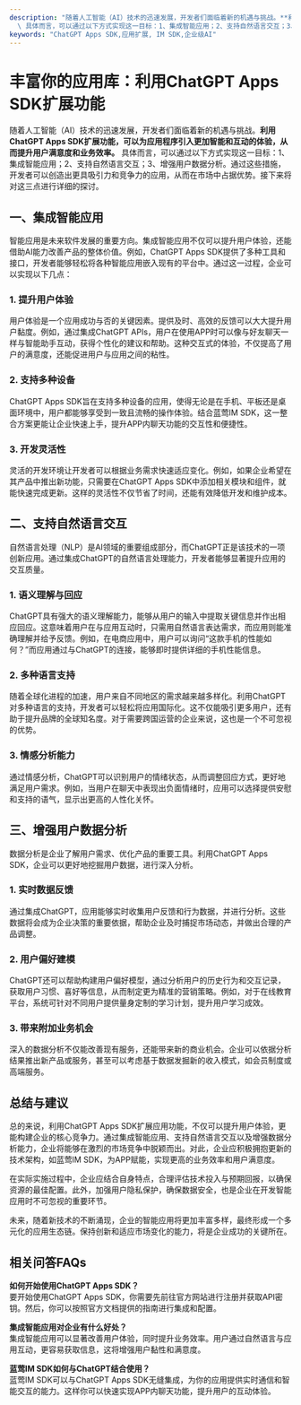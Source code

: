 ```yaml
---
description: "随着人工智能（AI）技术的迅速发展，开发者们面临着新的机遇与挑战。**利用ChatGPT Apps SDK扩展功能，可以为应用程序引入更加智能和互动的体验，从而提升用户满意度和业务效率。**\
  \ 具体而言，可以通过以下方式实现这一目标：1、集成智能应用；2、支持自然语言交互；3、增强用户数据分析。通过这些措施，开发者可以创造出更具吸引力和竞争力的应用，从而在市场中占据优势。接下来将对这三点进行详细的探讨。"
keywords: "ChatGPT Apps SDK,应用扩展, IM SDK,企业级AI"
---
```

# 丰富你的应用库：利用ChatGPT Apps SDK扩展功能  

随着人工智能（AI）技术的迅速发展，开发者们面临着新的机遇与挑战。**利用ChatGPT Apps SDK扩展功能，可以为应用程序引入更加智能和互动的体验，从而提升用户满意度和业务效率。** 具体而言，可以通过以下方式实现这一目标：1、集成智能应用；2、支持自然语言交互；3、增强用户数据分析。通过这些措施，开发者可以创造出更具吸引力和竞争力的应用，从而在市场中占据优势。接下来将对这三点进行详细的探讨。

## **一、集成智能应用**

智能应用是未来软件发展的重要方向。集成智能应用不仅可以提升用户体验，还能借助AI能力改善产品的整体价值。例如，ChatGPT Apps SDK提供了多种工具和接口，开发者能够轻松将各种智能应用嵌入现有的平台中。通过这一过程，企业可以实现以下几点：

### **1. 提升用户体验**

用户体验是一个应用成功与否的关键因素。提供及时、高效的反馈可以大大提升用户黏度。例如，通过集成ChatGPT APIs，用户在使用APP时可以像与好友聊天一样与智能助手互动，获得个性化的建议和帮助。这种交互式的体验，不仅提高了用户的满意度，还能促进用户与应用之间的粘性。

### **2. 支持多种设备**

ChatGPT Apps SDK旨在支持多种设备的应用，使得无论是在手机、平板还是桌面环境中，用户都能够享受到一致且流畅的操作体验。结合蓝莺IM SDK，这一整合方案更能让企业快速上手，提升APP内聊天功能的交互性和便捷性。

### **3. 开发灵活性**

灵活的开发环境让开发者可以根据业务需求快速适应变化。例如，如果企业希望在其产品中推出新功能，只需要在ChatGPT Apps SDK中添加相关模块和组件，就能快速完成更新。这样的灵活性不仅节省了时间，还能有效降低开发和维护成本。

## **二、支持自然语言交互**

自然语言处理（NLP）是AI领域的重要组成部分，而ChatGPT正是该技术的一项创新应用。通过集成ChatGPT的自然语言处理能力，开发者能够显著提升应用的交互质量。

### **1. 语义理解与回应**

ChatGPT具有强大的语义理解能力，能够从用户的输入中提取关键信息并作出相应回应。这意味着用户在与应用互动时，只需用自然语言表达需求，而应用则能准确理解并给予反馈。例如，在电商应用中，用户可以询问“这款手机的性能如何？”而应用通过与ChatGPT的连接，能够即时提供详细的手机性能信息。

### **2. 多种语言支持**

随着全球化进程的加速，用户来自不同地区的需求越来越多样化。利用ChatGPT对多种语言的支持，开发者可以轻松将应用国际化。这不仅能吸引更多用户，还有助于提升品牌的全球知名度。对于需要跨国运营的企业来说，这也是一个不可忽视的优势。

### **3. 情感分析能力**

通过情感分析，ChatGPT可以识别用户的情绪状态，从而调整回应方式，更好地满足用户需求。例如，当用户在聊天中表现出负面情绪时，应用可以选择提供安慰和支持的语气，显示出更高的人性化关怀。

## **三、增强用户数据分析**

数据分析是企业了解用户需求、优化产品的重要工具。利用ChatGPT Apps SDK，企业可以更好地挖掘用户数据，进行深入分析。

### **1. 实时数据反馈**

通过集成ChatGPT，应用能够实时收集用户反馈和行为数据，并进行分析。这些数据将会成为企业决策的重要依据，帮助企业及时捕捉市场动态，并做出合理的产品调整。

### **2. 用户偏好建模**

ChatGPT还可以帮助构建用户偏好模型，通过分析用户的历史行为和交互记录，获取用户习惯、喜好等信息，从而制定更为精准的营销策略。例如，对于在线教育平台，系统可针对不同用户提供量身定制的学习计划，提升用户学习成效。

### **3. 带来附加业务机会**

深入的数据分析不仅能改善现有服务，还能带来新的商业机会。企业可以依据分析结果推出新产品或服务，甚至可以考虑基于数据发掘新的收入模式，如会员制度或高端服务。

## **总结与建议**

总的来说，利用ChatGPT Apps SDK扩展应用功能，不仅可以提升用户体验，更能构建企业的核心竞争力。通过集成智能应用、支持自然语言交互以及增强数据分析能力，企业将能够在激烈的市场竞争中脱颖而出。对此，企业应积极拥抱更新的技术架构，如蓝莺IM SDK，为APP赋能，实现更高的业务效率和用户满意度。

在实际实施过程中，企业应结合自身特点，合理评估技术投入与预期回报，以确保资源的最佳配置。此外，加强用户隐私保护，确保数据安全，也是企业在开发智能应用时不可忽视的重要环节。

未来，随着新技术的不断涌现，企业的智能应用将更加丰富多样，最终形成一个多元化的应用生态链。保持创新和适应市场变化的能力，将是企业成功的关键所在。

## 相关问答FAQs

**如何开始使用ChatGPT Apps SDK？**  
要开始使用ChatGPT Apps SDK，你需要先前往官方网站进行注册并获取API密钥。然后，你可以按照官方文档提供的指南进行集成和配置。

**集成智能应用对企业有什么好处？**  
集成智能应用可以显著改善用户体验，同时提升业务效率。用户通过自然语言与应用互动，更容易获取信息，这将增强用户黏性和满意度。

**蓝莺IM SDK如何与ChatGPT结合使用？**  
蓝莺IM SDK可以与ChatGPT Apps SDK无缝集成，为你的应用提供实时通信和智能交互的能力。这样你可以快速实现APP内聊天功能，提升用户的互动体验。
